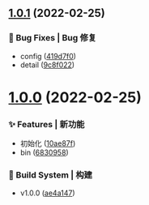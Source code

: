 ## [1.0.1](https://gitee.com/Y_onghu/simple-json/compare/v1.0.0...v1.0.1) (2022-02-25)


### 🐛 Bug Fixes | Bug 修复

* config ([419d7f0](https://gitee.com/Y_onghu/simple-json/commit/419d7f0))
* detail ([9c8f022](https://gitee.com/Y_onghu/simple-json/commit/9c8f022))



# [1.0.0](https://gitee.com/Y_onghu/simple-json/compare/10ae87f...v1.0.0) (2022-02-25)


### ✨ Features | 新功能

* 初始化 ([10ae87f](https://gitee.com/Y_onghu/simple-json/commit/10ae87f))
* bin ([6830958](https://gitee.com/Y_onghu/simple-json/commit/6830958))


### 👷‍ Build System | 构建

* v1.0.0 ([ae4a147](https://gitee.com/Y_onghu/simple-json/commit/ae4a147))



